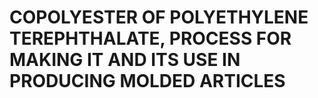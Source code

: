 # COPOLYESTER OF POLYETHYLENE TEREPHTHALATE, PROCESS FOR MAKING IT AND ITS USE IN PRODUCING MOLDED ARTICLES